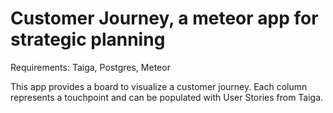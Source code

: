 # Customer Journey, a meteor app for strategic planning

Requirements: Taiga, Postgres, Meteor

This app provides a board to visualize a customer journey. Each column represents a touchpoint and can be populated with User Stories from Taiga.
